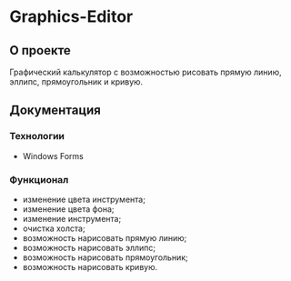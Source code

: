 # Graphics-Editor
## О проекте 
Графический калькулятор с возможностью рисовать прямую линию, эллипс, прямоугольник и кривую.
## Документация
### Технологии
+ Windows Forms
### Функционал 
+ изменение цвета инструмента;
+ изменение цвета фона;
+ изменение инструмента;
+ очистка холста;
+ возможность нарисовать прямую линию;
+ возможность нарисовать эллипс;
+ возможность нарисовать прямоугольник;
+ возможность нарисовать кривую.

